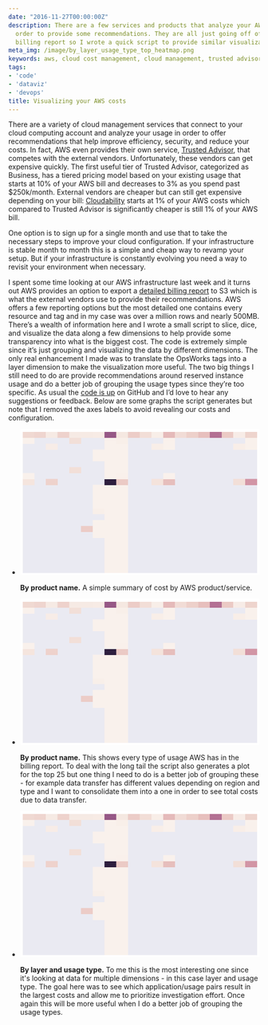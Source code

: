 ```yaml
---
date: "2016-11-27T00:00:00Z"
description: There are a few services and products that analyze your AWS usage in
  order to provide some recommendations. They are all just going off of the detailed
  billing report so I wrote a quick script to provide similar visualizations.
meta_img: /image/by_layer_usage_type_top_heatmap.png
keywords: aws, cloud cost management, cloud management, trusted advisor, cloudability
tags:
- 'code'
- 'dataviz'
- 'devops'
title: Visualizing your AWS costs
---
```


There are a variety of cloud management services that connect to your cloud computing account and analyze your usage in order to offer recommendations that help improve efficiency, security, and reduce your costs. In fact, AWS even provides their own service, [Trusted Advisor](https://aws.amazon.com/premiumsupport/trustedadvisor/), that competes with the external vendors. Unfortunately, these vendors can get expensive quickly. The first useful tier of Trusted Advisor, categorized as Business, has a tiered pricing model based on your existing usage that starts at 10% of your AWS bill and decreases to 3% as you spend past $250k/month. External vendors are cheaper but can still get expensive depending on your bill: [Cloudability](https://www.cloudability.com) starts at 1% of your AWS costs which compared to Trusted Advisor is significantly cheaper is still 1% of your AWS bill.

One option is to sign up for a single month and use that to take the necessary steps to improve your cloud configuration. If your infrastructure is stable month to month this is a simple and cheap way to revamp your setup. But if your infrastructure is constantly evolving you need a way to revisit your environment when necessary.

I spent some time looking at our AWS infrastructure last week and it turns out AWS provides an option to export a [detailed billing report](https://docs.aws.amazon.com/awsaccountbilling/latest/aboutv2/detailed-billing-reports.html) to S3 which is what the external vendors use to provide their recommendations. AWS offers a few reporting options but the most detailed one contains every resource and tag and in my case was over a million rows and nearly 500MB. There’s a wealth of information here and I wrote a small script to slice, dice, and visualize the data along a few dimensions to help provide some transparency into what is the biggest cost. The code is extremely simple since it’s just grouping and visualizing the data by different dimensions. The only real enhancement I made was to translate the OpsWorks tags into a layer dimension to make the visualization more useful. The two big things I still need to do are provide recommendations around reserved instance usage and do a better job of grouping the usage types since they’re too specific. As usual the [code is up](https://github.com/dangoldin/aws-billing-details-analysis) on GitHub and I’d love to hear any suggestions or feedback. Below are some graphs the script generates but note that I removed the axes labels to avoid revealing our costs and configuration.

<ul class="thumbnails">
  <li>
    <div class="thumbnail">
      <a href="{{ IMG_PATH }}by_product_name.png">
        <img src="/image/by_layer_usage_type_top_heatmap.png" alt="By layer and usage type heatmap" data-width="928" data-height="566" data-layout="responsive" />
      </a>
      <p>
        <strong>By product name.</strong> A simple summary of cost by AWS product/service.
      </p>
    </div>
  </li>

  <li>
    <div class="thumbnail">
      <a href="{{ IMG_PATH }}by_usage_type.png">
        <img src="/image/by_layer_usage_type_top_heatmap.png" alt="By layer and usage type heatmap" data-width="928" data-height="566" data-layout="responsive" />
      </a>
      <p>
        <strong>By product name.</strong> This shows every type of usage AWS has in the billing report. To deal with the long tail the script also generates a plot for the top 25 but one thing I need to do is a better job of grouping these - for example data transfer has different values depending on region and type and I want to consolidate them into a one in order to see total costs due to data transfer.
      </p>
    </div>
  </li>

  <li>
    <div class="thumbnail">
      <a href="{{ IMG_PATH }}by_layer_usage_type_top_heatmap.png">
        <img src="/image/by_layer_usage_type_top_heatmap.png" alt="By layer and usage type heatmap" data-width="928" data-height="566" data-layout="responsive" />
      </a>
      <p>
        <strong>By layer and usage type.</strong> To me this is the most interesting one since it's looking at data for multiple dimensions - in this case layer and usage type. The goal here was to see which application/usage pairs result in the largest costs and allow me to prioritize investigation effort. Once again this will be more useful when I do a better job of grouping the usage types.
      </p>
    </div>
  </li>
</ul>
